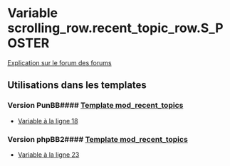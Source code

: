 # Variable scrolling_row.recent_topic_row.S_POSTER
[Explication sur le forum des forums](http://forum.forumactif.com/t294113-listing-des-variables#scrolling_row.recent_topic_row.S_POSTER)
## Utilisations dans les templates
### Version PunBB#### [Template mod_recent_topics](punbb/mod_recent_topics.md)
* [Variable à la ligne 18](../punbb/mod_recent_topics.tpl#L18)
### Version phpBB2#### [Template mod_recent_topics](subsilver/mod_recent_topics.md)
* [Variable à la ligne 23](../subsilver/mod_recent_topics.tpl#L23)